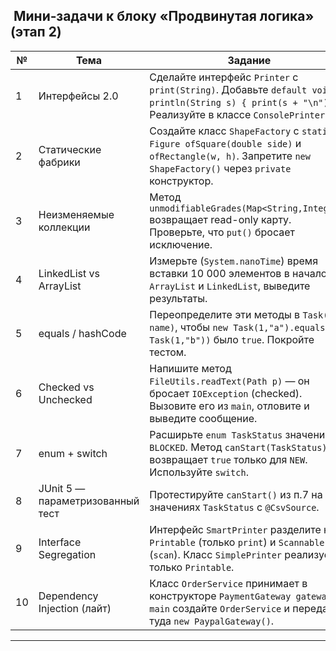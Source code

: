 ##  Мини‑задачи к блоку «Продвинутая логика» (этап 2)



| №   | Тема                          | Задание                                                                                                                                                                                                                 |  
|-----|-------------------------------|-------------------------------------------------------------------------------------------------------------------------------------------------------------------------------------------------------------------------|  
| 1   | Интерфейсы 2.0               | Сделайте интерфейс `Printer` с `print(String)`. Добавьте `default void println(String s) { print(s + "\n"); }`. Реализуйте в классе `ConsolePrinter`.                                                                   |  
| 2   | Статические фабрики         | Создайте класс `ShapeFactory` с `static Figure ofSquare(double side)` и `ofRectangle(w, h)`. Запретите `new ShapeFactory()` через `private` конструктор.                                                                |  
| 3   | Неизменяемые коллекции      | Метод `unmodifiableGrades(Map<String,Integer>)` возвращает read-only карту. Проверьте, что `put()` бросает исключение.                                                                                                  |  
| 4   | LinkedList vs ArrayList     | Измерьте (`System.nanoTime`) время вставки 10 000 элементов в начало `ArrayList` и `LinkedList`, выведите результаты.                                                                                                   |  
| 5   | equals / hashCode           | Переопределите эти методы в `Task(id, name)`, чтобы `new Task(1,"a").equals(new Task(1,"b"))` было `true`. Покройте тестом.                                                                                             |  
| 6   | Checked vs Unchecked        | Напишите метод `FileUtils.readText(Path p)` — он бросает `IOException` (checked). Вызовите его из `main`, отловите и выведите сообщение.                                                                                |  
| 7   | enum + switch               | Расширьте `enum TaskStatus` значением `BLOCKED`. Метод `canStart(TaskStatus)` возвращает `true` только для `NEW`. Используйте `switch`.                                                                                 |  
| 8   | JUnit 5 — параметризованный тест | Протестируйте `canStart()` из п.7 на всех значениях `TaskStatus` с `@CsvSource`.                                                                                                                                        |  
| 9   | Interface Segregation       | Интерфейс `SmartPrinter` разделите на `Printable` (только `print`) и `Scannable` (`scan`). Класс `SimplePrinter` реализует только `Printable`.                                                                          |  
| 10  | Dependency Injection (лайт) | Класс `OrderService` принимает в конструкторе `PaymentGateway gateway`. В `main` создайте `OrderService` и передайте туда `new PaypalGateway()`.                                                                        |  
  
---  